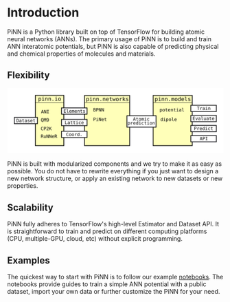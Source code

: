 # Introduction

PiNN is a Python library built on top of TensorFlow for building
atomic neural networks (ANNs).  The primary usage of PiNN is to build
and train ANN interatomic potentials, but PiNN is also capable of
predicting physical and chemical properties of molecules and
materials.

## Flexibility

![](images/implement.png)

PiNN is built with modularized components and we try to make it as
easy as possible. You do not have to rewrite everything if you just
want to design a new network structure, or apply an existing network
to new datasets or new properties.


## Scalability

PiNN fully adheres to TensorFlow's high-level Estimator and Dataset
API.  It is straightforward to train and predict on different
computing platforms (CPU, multiple-GPU, cloud, etc) without explicit
programming.

## Examples

The quickest way to start with PiNN is to follow our example
[notebooks](notebooks/overview.md). The notebooks provide guides to train a
simple ANN potential with a public dataset, import your own data or further
customize the PiNN for your need.
